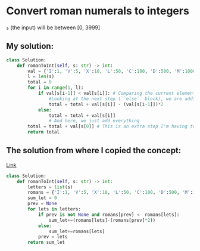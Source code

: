 # Convert roman numerals to integers

`s` (the input) will be between [0, 3999]

## My solution:

```python
class Solution:
    def romanToInt(self, s: str) -> int:
        val = {'I':1, 'V':5, 'X':10, 'L':50, 'C':100, 'D':500, 'M':1000}
        l = len(s)
        total = 0
        for i in range(1, l):
            if val[s[i-1]] < val[s[i]]: # Comparing the current element with the previous element
                #Looking at the next step (``else`` block), we are adding val[s[i-1]], so we need to subtract twice.
                total = total + val[s[i]] - (val[s[i-1]])*2             
            else:
                total = total + val[s[i]]
                # And here, we just add everything
        total = total + val[s[0]] # This is an extra step I'm having to do because I'm looping in range(1, l), without which the loop terminates (if i=0, s[i-1] doesn't exist).
        return total
```

## The solution from where I copied the concept:

[Link](https://leetcode.com/problems/roman-to-integer/discuss/1298123/Python3-Super-fast-than-99)

```python
class Solution:
    def romanToInt(self, s: str) -> int:
        letters = list(s)
        romans = {'I':1, 'V':5, 'X':10, 'L':50, 'C':100, 'D':500, 'M':1000}
        sum_let = 0
        prev = None
        for lets in letters:
            if prev is not None and romans[prev] <  romans[lets]:
                sum_let+=(romans[lets]-(romans[prev]*2))
            else:
                sum_let+=romans[lets]
            prev = lets
        return sum_let
```
